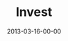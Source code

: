 ---
layout: message
category: message
series: "ROI"
title: "Invest"
date: 2013-03-16-00-00
message_id: 772
audio: "http://s3.amazonaws.com/crossroads-media/messages/audio/roi_02.mp3"
audio-duration: "44:20"
program: "http://s3.amazonaws.com/crossroads-media/documents/03_16-17_13Program_LO.pdf"
description: "Chuck Mingo talks about investing."
video: "http://s3.amazonaws.com/crossroads-media/messages/video/roi_02.mp4"
video-duration: "44:25"
video-image: "http://s3.amazonaws.com/crossroads-media/images/roi_02_still.jpg"
explicit: false
---